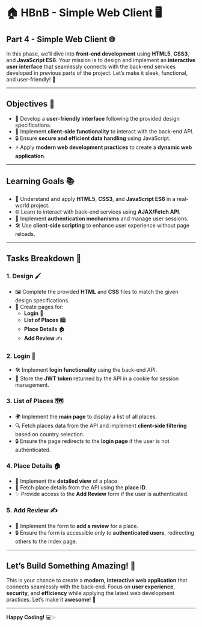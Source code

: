 # 🏠 **HBnB - Simple Web Client** 🖥️

## **Part 4 - Simple Web Client** 🌐

In this phase, we’ll dive into **front-end development** using **HTML5**, **CSS3**, and **JavaScript ES6**. Your mission is to design and implement an **interactive user interface** that seamlessly connects with the back-end services developed in previous parts of the project. Let’s make it sleek, functional, and user-friendly! 🚀

---

## **Objectives** 🎯

- 🎨 Develop a **user-friendly interface** following the provided design specifications.
- 🔄 Implement **client-side functionality** to interact with the back-end API.
- 🔒 Ensure **secure and efficient data handling** using JavaScript.
- ⚡ Apply **modern web development practices** to create a **dynamic web application**.

---

## **Learning Goals** 📚

- 📖 Understand and apply **HTML5**, **CSS3**, and **JavaScript ES6** in a real-world project.
- 🌐 Learn to interact with back-end services using **AJAX/Fetch API**.
- 🔐 Implement **authentication mechanisms** and manage user sessions.
- 🛠️ Use **client-side scripting** to enhance user experience without page reloads.

---

## **Tasks Breakdown** 📝

### 1. **Design** 🖌️
- 🖼️ Complete the provided **HTML** and **CSS** files to match the given design specifications.
- 📄 Create pages for:
  - **Login** 🔑
  - **List of Places** 🏙️
  - **Place Details** 🏠
  - **Add Review** ✍️

### 2. **Login** 🔐
- 🛠️ Implement **login functionality** using the back-end API.
- 🍪 Store the **JWT token** returned by the API in a cookie for session management.

### 3. **List of Places** 🗺️
- 🌍 Implement the **main page** to display a list of all places.
- 🔍 Fetch places data from the API and implement **client-side filtering** based on country selection.
- 🔒 Ensure the page redirects to the **login page** if the user is not authenticated.

### 4. **Place Details** 🏠
- 📖 Implement the **detailed view** of a place.
- 🔄 Fetch place details from the API using the **place ID**.
- ✨ Provide access to the **Add Review** form if the user is authenticated.

### 5. **Add Review** ✍️
- 📝 Implement the form to **add a review** for a place.
- 🔒 Ensure the form is accessible only to **authenticated users**, redirecting others to the index page.

---

## **Let’s Build Something Amazing!** 🚀

This is your chance to create a **modern, interactive web application** that connects seamlessly with the back-end. Focus on **user experience**, **security**, and **efficiency** while applying the latest web development practices. Let’s make it **awesome**! 🌟

---

**Happy Coding!** 💻✨
